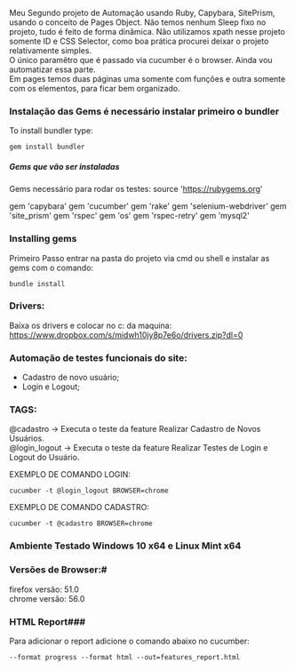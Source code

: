 Meu Segundo projeto de Automação usando Ruby, Capybara, SitePrism, usando o conceito de Pages Object. Não temos nenhum Sleep fixo no projeto, tudo é feito de forma dinâmica. Não utilizamos xpath nesse projeto somente ID e CSS Selector, como boa prática procurei deixar o projeto relativamente simples. 
<br>O único paramêtro que é passado via cucumber é o browser. Ainda vou automatizar essa parte.
<br>Em pages temos duas páginas uma somente com funções e outra somente com os elementos, para ficar bem organizado.

### Instalação das Gems é necessário instalar primeiro o bundler ###
To install bundler type:
```shell
gem install bundler
```

##### Gems que vão ser instaladas #####

Gems necessário para rodar os testes:
source 'https://rubygems.org'

gem 'capybara'
gem 'cucumber'
gem 'rake'
gem 'selenium-webdriver'
gem 'site_prism'
gem 'rspec'
gem 'os'
gem 'rspec-retry'
gem 'mysql2'

### Installing gems ###
Primeiro Passo entrar na pasta do projeto via cmd ou shell e instalar as gems com o comando:
```shell
bundle install
```

### Drivers: ###
Baixa os drivers e colocar no c: da maquina:
https://www.dropbox.com/s/midwh10jy8p7e6o/drivers.zip?dl=0


### Automação de testes funcionais do site: ###
- Cadastro de novo usuário;
- Login e Logout;

### TAGS: ###
@cadastro -> Executa o teste da feature Realizar Cadastro de Novos Usuários.<br>
@login_logout -> Executa o teste da feature Realizar Testes de Login e Logout do Usuário.<br>

EXEMPLO DE COMANDO LOGIN:
```shell
cucumber -t @login_logout BROWSER=chrome
```
EXEMPLO DE COMANDO CADASTRO:
```shell
cucumber -t @cadastro BROWSER=chrome
```

### Ambiente Testado Windows 10 x64  e Linux Mint x64 ###
### Versões de Browser:#
firefox versão: 51.0<br>
chrome versão: 56.0

### HTML Report###
Para adicionar o report adicione o comando abaixo no cucumber:
```shell
--format progress --format html --out=features_report.html
```

